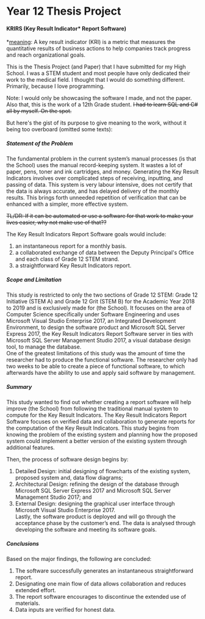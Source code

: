 # Year 12 Thesis Project
#### KRIRS (Key Result Indicator* Report Software)</br>
\*[meaning](https://searchbusinessanalytics.techtarget.com/definition/key-results-indicator-KRI): A key result indicator (KRI) is a metric that measures the quantitative results of business actions to help companies track progress and reach organizational goals.

This is the Thesis Project (and Paper) that I have submitted for my High School. I was a STEM student and most people have only dedicated their work to the medical field. I thought that I would do something different. Primarily, because I love programming.

Note: I would only be showcasing the software I made, and not the paper.</br>
Also that, this is the work of a 12th Grade student. ~~I had to learn SQL and C# all by myself. On the spot.~~


But here's the gist of its purpose to give meaning to the work, without it being too overboard (omitted some texts):

##### Statement of the Problem
The fundamental problem in the current system’s manual processes (is that the School) uses the manual record-keeping system. It wastes a lot of paper, pens, toner and ink cartridges, and money. Generating the Key Result Indicators involves over complicated steps of receiving, inputting, and passing of data. This system is very labour intensive, does not certify that the data is always accurate, and has delayed delivery of the monthly results. This brings forth unneeded repetition of verification that can be enhanced with a simpler, more effective system.

~~TL/DR: If it can be automated or use a software for that work to make your lives easier, why not make use of that??~~

The Key Result Indicators Report Software goals would include:</br>
  1. an instantaneous report for a monthly basis.</br>
  2. a collaborated exchange of data between the Deputy Principal's Office and each class of Grade 12 STEM strand.</br>
  3. a straightforward Key Result Indicators report.</br>

##### Scope and Limitation
This study is restricted to only the two sections of Grade 12 STEM: Grade 12 Initiative (STEM A) and Grade 12 Grit (STEM B) for the Academic Year 2018 to 2019 and is exclusively made for (the School). It focuses on the area of Computer Science specifically under Software Engineering and uses Microsoft Visual Studio Enterprise 2017, an Integrated Development Environment, to design the software product and Microsoft SQL Server Express 2017, the Key Result Indicators Report Software server in ties with Microsoft SQL Server Management Studio 2017, a visual database design tool, to manage the database.</br>
  One of the greatest limitations of this study was the amount of time the researcher had to produce the functional software. The researcher only had two weeks to be able to create a piece of functional software, to which afterwards have the ability to use and apply said software by management.

##### Summary
This study wanted to find out whether creating a report software will help improve (the School) from following the traditional manual system to compute for the Key Result Indicators. The Key Result Indicators Report Software focuses on verified data and collaboration to generate reports for the computation of the Key Result Indicators. This study begins from knowing the problem of the existing system and planning how the proposed system could implement a better version of the existing system through additional features. 

Then, the process of software design begins by:</br>
   1. Detailed Design: initial designing of flowcharts of the existing system, proposed system and, data flow diagrams;</br>
   2. Architectural Design: refining the design of the database through Microsoft SQL Server Express 2017 and Microsoft SQL Server Management Studio 2017; and</br>
   3. External Design: designing the graphical user interface through Microsoft Visual Studio Enterprise 2017.</br>
   Lastly, the software product is deployed and will go through the acceptance phase by the customer’s end. The data is analysed through developing the software and meeting its software goals.

##### Conclusions
Based on the major findings, the following are concluded:</br>
  1. The software successfully generates an instantaneous straightforward report.</br>
  2. Designating one main flow of data allows collaboration and reduces extended effort.</br>
  3. The report software encourages to discontinue the extended use of materials.</br>
  4. Data inputs are verified for honest data.</br>
